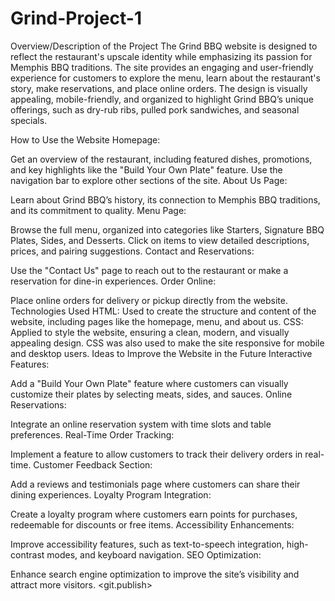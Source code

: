 # Grind-Project-1

Overview/Description of the Project
The Grind BBQ website is designed to reflect the restaurant's upscale identity while emphasizing its passion for Memphis BBQ traditions. The site provides an engaging and user-friendly experience for customers to explore the menu, learn about the restaurant's story, make reservations, and place online orders. The design is visually appealing, mobile-friendly, and organized to highlight Grind BBQ’s unique offerings, such as dry-rub ribs, pulled pork sandwiches, and seasonal specials.

How to Use the Website
Homepage:

Get an overview of the restaurant, including featured dishes, promotions, and key highlights like the "Build Your Own Plate" feature.
Use the navigation bar to explore other sections of the site.
About Us Page:

Learn about Grind BBQ’s history, its connection to Memphis BBQ traditions, and its commitment to quality.
Menu Page:

Browse the full menu, organized into categories like Starters, Signature BBQ Plates, Sides, and Desserts.
Click on items to view detailed descriptions, prices, and pairing suggestions.
Contact and Reservations:

Use the "Contact Us" page to reach out to the restaurant or make a reservation for dine-in experiences.
Order Online:

Place online orders for delivery or pickup directly from the website.
Technologies Used
HTML:
Used to create the structure and content of the website, including pages like the homepage, menu, and about us.
CSS:
Applied to style the website, ensuring a clean, modern, and visually appealing design. CSS was also used to make the site responsive for mobile and desktop users.
Ideas to Improve the Website in the Future
Interactive Features:

Add a "Build Your Own Plate" feature where customers can visually customize their plates by selecting meats, sides, and sauces.
Online Reservations:

Integrate an online reservation system with time slots and table preferences.
Real-Time Order Tracking:

Implement a feature to allow customers to track their delivery orders in real-time.
Customer Feedback Section:

Add a reviews and testimonials page where customers can share their dining experiences.
Loyalty Program Integration:

Create a loyalty program where customers earn points for purchases, redeemable for discounts or free items.
Accessibility Enhancements:

Improve accessibility features, such as text-to-speech integration, high-contrast modes, and keyboard navigation.
SEO Optimization:

Enhance search engine optimization to improve the site’s visibility and attract more visitors.
<git.publish>
